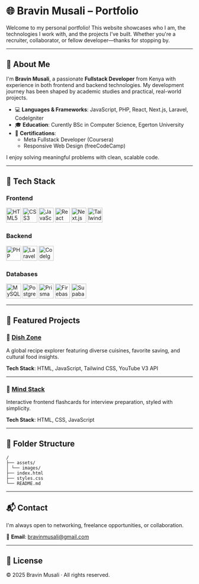 # 🌐 Bravin Musali – Portfolio

Welcome to my personal portfolio! This website showcases who I am, the technologies I work with, and the projects I’ve built. Whether you're a recruiter, collaborator, or fellow developer—thanks for stopping by.

---

## 🚀 About Me

I'm **Bravin Musali**, a passionate **Fullstack Developer** from Kenya with experience in both frontend and backend technologies. My development journey has been shaped by academic studies and practical, real-world projects.

- 💻 **Languages & Frameworks**: JavaScript, PHP, React, Next.js, Laravel, CodeIgniter  
- 🎓 **Education**: Curently BSc in Computer Science, Egerton University  
- 📜 **Certifications**:
  - Meta Fullstack Developer (Coursera)
  - Responsive Web Design (freeCodeCamp)

I enjoy solving meaningful problems with clean, scalable code.

---

## 🔧 Tech Stack

### **Frontend**

<p align="left">
  <img src="https://cdn.jsdelivr.net/gh/devicons/devicon/icons/html5/html5-original.svg" alt="HTML5" width="40"/>
  <img src="https://cdn.jsdelivr.net/gh/devicons/devicon/icons/css3/css3-original.svg" alt="CSS3" width="40"/>
  <img src="https://cdn.jsdelivr.net/gh/devicons/devicon/icons/javascript/javascript-original.svg" alt="JavaScript" width="40"/>
  <img src="https://cdn.jsdelivr.net/gh/devicons/devicon/icons/react/react-original.svg" alt="React" width="40"/>
  <img src="https://cdn.jsdelivr.net/gh/devicons/devicon/icons/nextjs/nextjs-original.svg" alt="Next.js" width="40"/>
  <img src="https://cdn.simpleicons.org/tailwindcss/38b2ac" alt="TailwindCSS" width="40"/>
</p>

### **Backend**

<p align="left">
  <img src="https://cdn.jsdelivr.net/gh/devicons/devicon/icons/php/php-original.svg" alt="PHP" width="40"/>
  <img src="https://upload.wikimedia.org/wikipedia/commons/9/9a/Laravel.svg" alt="Laravel" width="40"/>
  <img src="https://cdn.jsdelivr.net/gh/devicons/devicon/icons/codeigniter/codeigniter-plain.svg" alt="CodeIgniter" width="40"/>
</p>

### **Databases**

<p align="left">
  <img src="https://cdn.jsdelivr.net/gh/devicons/devicon/icons/mysql/mysql-original.svg" alt="MySQL" width="40"/>
  <img src="https://cdn.jsdelivr.net/gh/devicons/devicon/icons/postgresql/postgresql-original.svg" alt="PostgreSQL" width="40"/>
  <img src="https://cdn.simpleicons.org/prisma/0bc9d4" alt="Prisma" width="40"/>
  <img src="https://cdn.jsdelivr.net/gh/devicons/devicon/icons/firebase/firebase-plain.svg" alt="Firebase" width="40"/>
  <img src="https://cdn.jsdelivr.net/gh/devicons/devicon/icons/supabase/supabase-original.svg" alt="Supabase" width="40"/>
</p>

---

## 🧠 Featured Projects

### 🔸 [Dish Zone](https://dishzone.netlify.app/)

A global recipe explorer featuring diverse cuisines, favorite saving, and cultural food insights.

**Tech Stack**: HTML, JavaScript, Tailwind CSS, YouTube V3 API

---

### 🔸 [Mind Stack](https://mind-stack.netlify.app/)

Interactive frontend flashcards for interview preparation, styled with simplicity.

**Tech Stack**: HTML, CSS, JavaScript

---
## 📁 Folder Structure
```
/
├── assets/
│ └── images/
├── index.html
├── styles.css
└── README.md
```

---

## 📬 Contact

I'm always open to networking, freelance opportunities, or collaboration.

📧 **Email**: bravinmusali@gmail.com

---

## 📝 License

© 2025 Bravin Musali · All rights reserved.



